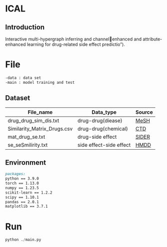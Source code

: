 # ICAL

## Introduction

Interactive multi-hypergraph inferring and channelenhanced and attribute-enhanced learning for drug-related side effect predictio”).

# File

```markdown				
-data : data set										
-main : model training and test
```

## Dataset

| File_name                  | Data_type               | Source                                                       |
| -------------------------- | ----------------------- | ------------------------------------------------------------ |
| drug_drug_sim_dis.txt      | drug-drug(diease)       | [MeSH](https://www.nlm.nih.gov/mesh/meshhome.html)           |
| Similarity_Matrix_Drugs.csv| drug-drug(chemical)     | [CTD](https://ctdbase.org/)                                  |
| mat_drug_se.txt            | drug-side effect        | [SIDER](http://sideeffects.embl.de/)                         |
| se_seSmilirity.txt         | side effect-side effect | [HMDD](https://www.cuilab.cn/hmdd)                           |

## Environment

```markdown
packages:
python == 3.9.0
torch == 1.13.0
numpy == 1.23.5
scikit-learn == 1.2.2
scipy == 1.10.1
pandas == 2.0.1
matplotlib == 3.7.1
```

# Run

```python
python ./main.py
```
